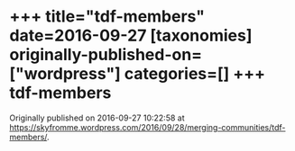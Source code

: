 +++
title="tdf-members"
date=2016-09-27
[taxonomies]
originally-published-on=["wordpress"]
categories=[]
+++
tdf-members
===========


Originally published on 2016-09-27 10:22:58 at https://skyfromme.wordpress.com/2016/09/28/merging-communities/tdf-members/.
